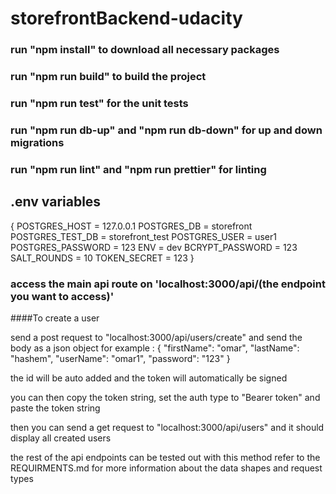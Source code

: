 # storefrontBackend-udacity

### run "npm install" to download all necessary packages

### run "npm run build" to build the project

### run "npm run test" for the unit tests

### run "npm run db-up" and "npm run db-down" for up and down migrations

### run "npm run lint" and "npm run prettier" for linting

## .env variables

{
POSTGRES_HOST = 127.0.0.1
POSTGRES_DB = storefront
POSTGRES_TEST_DB = storefront_test
POSTGRES_USER = user1
POSTGRES_PASSWORD = 123
ENV = dev
BCRYPT_PASSWORD = 123
SALT_ROUNDS = 10
TOKEN_SECRET = 123
}

### access the main api route on 'localhost:3000/api/(the endpoint you want to access)'

####To create a user

send a post request to "localhost:3000/api/users/create"
and send the body as a json object for example :
{
"firstName": "omar",
"lastName": "hashem",
"userName": "omar1",
"password": "123"
}

the id will be auto added
and the token will automatically be signed

you can then copy the token string, set the auth type to "Bearer token" and paste the token string

then you can send a get request to "localhost:3000/api/users"
and it should display all created users

the rest of the api endpoints can be tested out with this method
refer to the REQUIRMENTS.md for more information about the data shapes and request types
